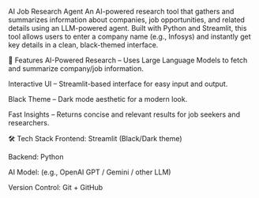 AI Job Research Agent
An AI-powered research tool that gathers and summarizes information about companies, job opportunities, and related details using an LLM-powered agent.
Built with Python and Streamlit, this tool allows users to enter a company name (e.g., Infosys) and instantly get key details in a clean, black-themed interface.

🚀 Features
AI-Powered Research – Uses Large Language Models to fetch and summarize company/job information.

Interactive UI – Streamlit-based interface for easy input and output.

Black Theme – Dark mode aesthetic for a modern look.

Fast Insights – Returns concise and relevant results for job seekers and researchers.

🛠 Tech Stack
Frontend: Streamlit (Black/Dark theme)

Backend: Python

AI Model: (e.g., OpenAI GPT / Gemini / other LLM)

Version Control: Git + GitHub
